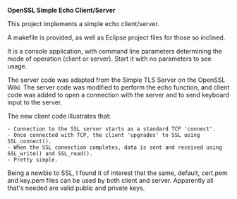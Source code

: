 **OpenSSL Simple Echo Client/Server**

This project implements a simple echo client/server.

A makefile is provided, as well as Eclipse project files for those so inclined.

It is a console application, with command line parameters determining the mode of operation (client or server). Start it with no parameters to see usage.

The server code was adapted from the Simple TLS Server on the OpenSSL Wiki. The server code was modified to perform the echo function, and client code was added to open a connection with the server and to send keyboard input to the server.

The new client code illustrates that:

    - Connection to the SSL server starts as a standard TCP 'connect'.
    - Once connected with TCP, the client 'upgrades' to SSL using SSL_connect().
    - When the SSL connection completes, data is sent and received using SSL_write() and SSL_read().
    - Pretty simple.

Being a newbie to SSL, I found it of interest that the same, default, cert.pem and key.pem files can be used by both client and server. Apparently all that's needed are valid public and private keys.
